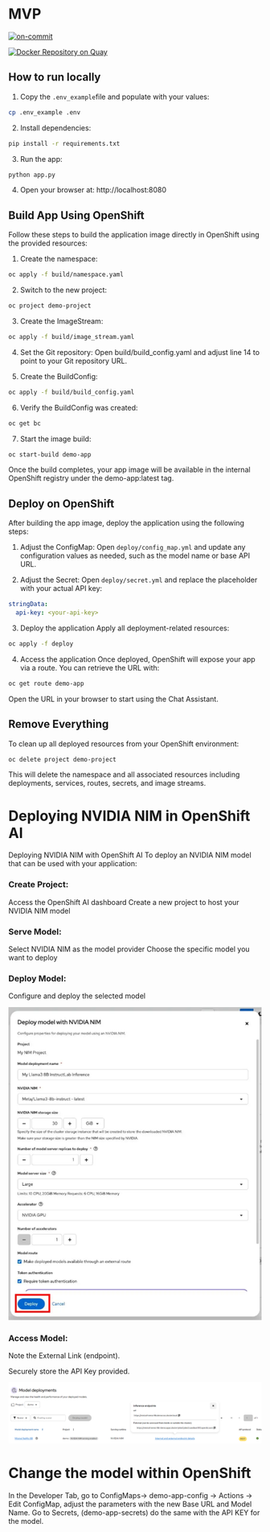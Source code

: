 # MVP

[![on-commit](https://github.com/mateobuscarons/nim-app/actions/workflows/trigger_on_commit.yaml/badge.svg)](https://github.com/mateobuscarons/nim-app/actions/workflows/trigger_on_commit.yaml)

[![Docker Repository on Quay](https://quay.io/repository/pbuscaronskrieger/nim-app/status "Docker Repository on Quay")](https://quay.io/repository/pbuscaronskrieger/nim-app)

## How to run locally
1. Copy the `.env_example`file and populate with your values:
```bash
cp .env_example .env
```

2. Install dependencies:
```bash
pip install -r requirements.txt
```

3. Run the app:
```bash
python app.py
```

4. Open your browser at: http://localhost:8080

## Build App Using OpenShift
Follow these steps to build the application image directly in OpenShift using the provided resources:

1. Create the namespace:
```bash
oc apply -f build/namespace.yaml
```

2. Switch to the new project:
```bash
oc project demo-project
```

3. Create the ImageStream:
```bash
oc apply -f build/image_stream.yaml
```
4. Set the Git repository: Open build/build_config.yaml and adjust line 14 to point to your Git repository URL.

5. Create the BuildConfig:
```bash
oc apply -f build/build_config.yaml
```

6. Verify the BuildConfig was created:
```bash
oc get bc
```

7. Start the image build:
```bash
oc start-build demo-app
```

Once the build completes, your app image will be available in the internal OpenShift registry under the demo-app:latest tag.

## Deploy on OpenShift
After building the app image, deploy the application using the following steps:

1. Adjust the ConfigMap:
Open `deploy/config_map.yml` and update any configuration values as needed, such as the model name or base API URL.

2. Adjust the Secret:
Open `deploy/secret.yml` and replace the placeholder with your actual API key:

```yaml
stringData:
  api-key: <your-api-key>
```

3. Deploy the application
Apply all deployment-related resources:

```bash
oc apply -f deploy
```

4. Access the application
Once deployed, OpenShift will expose your app via a route. You can retrieve the URL with:

```bash
oc get route demo-app
```

Open the URL in your browser to start using the Chat Assistant.

## Remove Everything
To clean up all deployed resources from your OpenShift environment:

```bash
oc delete project demo-project
```
This will delete the namespace and all associated resources including deployments, services, routes, secrets, and image streams.


# Deploying NVIDIA NIM in OpenShift AI

Deploying NVIDIA NIM with OpenShift AI
To deploy an NVIDIA NIM model that can be used with your application:

### Create Project:

Access the OpenShift AI dashboard
Create a new project to host your NVIDIA NIM model


### Serve Model:

Select NVIDIA NIM as the model provider
Choose the specific model you want to deploy


### Deploy Model:

Configure and deploy the selected model

![OpenShift AI Console Screenshot](./images/nim.png "NIM Deployment")


### Access Model:

Note the External Link (endpoint).

Securely store the API Key provided.

![OpenShift AI Console Screenshot](./images/Model_deployment.png "BASE URL")


# Change the model within OpenShift

In the Developer Tab, go to ConfigMaps-> demo-app-config -> Actions -> Edit ConfigMap, adjust the parameters with the new Base URL and Model Name.
Go to Secrets, (demo-app-secrets) do the same with the API KEY for the model. 
